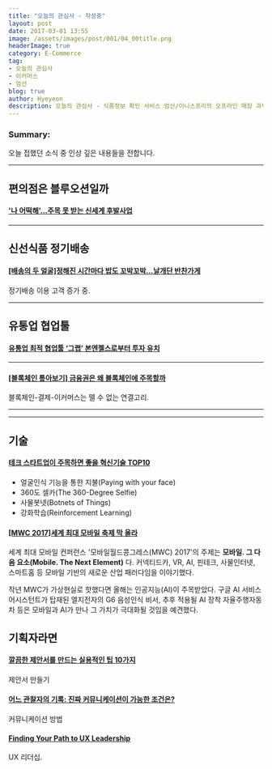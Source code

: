```yaml
---
title: "오늘의 관심사 - 작성중"
layout: post
date: 2017-03-01 13:55
image: /assets/images/post/001/04_00title.png
headerImage: true
category: E-Commerce
tag:
- 오늘의 관심사
- 이커머스
- 엄선
blog: true
author: Hyeyeon
description: 오늘의 관심사 - 식품정보 확인 서비스 엄선/이니스프리의 오프라인 매장 과부하
---
```


### Summary:

오늘 접했던 소식 중 인상 깊은 내용들을 전합니다.

---

## 편의점은 블루오션일까

#### ['나 어떡해'…주목 못 받는 신세계 후발사업](http://www.sisaon.co.kr/news/articleView.html?idxno=52897)

---

## 신선식품 정기배송

#### [[배송의 두 얼굴]정해진 시간마다 밥도 꼬박꼬박…날개단 반찬가게](http://view.asiae.co.kr/news/view.htm?idxno=2017022617022635303)

정기배송 이용 고객 증가 중.


---

## 유통업 협업툴

#### [유통업 최적 협업툴 ‘그랩’ 본엔젤스로부터 투자 유치](http://www.venturesquare.net/744011)

---

#### [[블록체인 톺아보기] 금융권은 왜 블록체인에 주목할까](http://www.bloter.net/archives/272715)

블록체인-결제-이커머스는 뗄 수 없는 연결고리.






---

---

## 기술

#### [테크 스타트업이 주목하면 좋을 혁신기술 TOP10](http://www.venturesquare.net/743912)

* 얼굴인식 기능을 통한 지불(Paying with your face)
* 360도 셀카(The 360-Degree Selfie)
* 사물봇넷(Botnets of Things)
* 강화학습(Reinforcement Learning)

#### [[MWC 2017]세계 최대 모바일 축제 막 올라](http://www.etnews.com/20170224000235)

세계 최대 모바일 컨퍼런스 '모바일월드콩그레스(MWC) 2017'의 주제는 **모바일. 그 다음 요소(Mobile. The Next Element)** 다. 커넥티드카, VR, AI, 핀테크, 사물인터넷, 스마트홈 등 모바일 기반의 새로운 산업 패러다임을 이야기했다.

작년 MWC가 가상현실로 핫했다면 올해는 인공지능(AI)이 주목받았다. 구글 AI 서비스 어시스턴트가 탑재된 엘지전자의 G6 음성인식 비서, 추후 적용될 AI 장착 자율주행자동차 등은 모바일과 AI가 만나 그 가치가 극대화될 것임을 예견했다.

## 기획자라면

#### [깔끔한 제안서를 만드는 실용적인 팁 10가지](http://ppss.kr/archives/101300)

제안서 만들기

#### [어느 관찰자의 기록: 진짜 커뮤니케이션이 가능한 조건은?](http://slowalk.tistory.com/2490)

커뮤니케이션 방법

#### [Finding Your Path to UX Leadership](http://uxmastery.com/ux-leadership-finding-your-path/)

UX 리더십.
